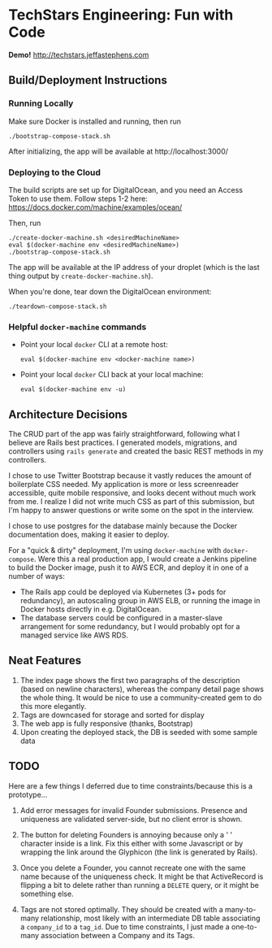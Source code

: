 # TechStars Engineering: Fun with Code

**Demo!**
http://techstars.jeffastephens.com

## Build/Deployment Instructions

### Running Locally

Make sure Docker is installed and running, then run

    ./bootstrap-compose-stack.sh

After initializing, the app will be available at http://localhost:3000/

### Deploying to the Cloud

The build scripts are set up for DigitalOcean, and you need an Access Token to
use them. Follow steps 1-2 here: https://docs.docker.com/machine/examples/ocean/

Then, run

    ./create-docker-machine.sh <desiredMachineName>
    eval $(docker-machine env <desiredMachineName>)
    ./bootstrap-compose-stack.sh

The app will be available at the IP address of your droplet (which is the last
thing output by `create-docker-machine.sh`).

When you're done, tear down the DigitalOcean environment:

    ./teardown-compose-stack.sh

### Helpful `docker-machine` commands

* Point your local `docker` CLI at a remote host:

      eval $(docker-machine env <docker-machine name>)

* Point your local `docker` CLI back at your local machine:

      eval $(docker-machine env -u)

## Architecture Decisions

The CRUD part of the app was fairly straightforward, following what I believe are
Rails best practices. I generated models, migrations, and controllers using
`rails generate` and created the basic REST methods in my controllers.

I chose to use Twitter Bootstrap because it vastly reduces the amount of boilerplate
CSS needed. My application is more or less screenreader accessible, quite
mobile responsive, and looks decent without much work from me. I realize I did
not write much CSS as part of this submission, but I'm happy to answer questions
or write some on the spot in the interview.

I chose to use postgres for the database mainly because the Docker documentation
does, making it easier to deploy.

For a "quick & dirty" deployment, I'm using `docker-machine` with `docker-compose`.
Were this a real production app, I would create a Jenkins pipeline to build the
Docker image, push it to AWS ECR, and deploy it in one of a number of ways:

* The Rails app could be deployed via Kubernetes (3+ pods for redundancy), an
autoscaling group in AWS ELB, or running the image in Docker hosts directly in
e.g. DigitalOcean.
* The database servers could be configured in a master-slave arrangement for some
redundancy, but I would probably opt for a managed service like AWS RDS.

## Neat Features

1. The index page shows the first two paragraphs of the description (based on
  newline characters), whereas the company detail page shows the whole thing.
  It would be nice to use a community-created gem to do this more elegantly.
1. Tags are downcased for storage and sorted for display
1. The web app is fully responsive (thanks, Bootstrap)
1. Upon creating the deployed stack, the DB is seeded with some sample data

## TODO

Here are a few things I deferred due to time constraints/because this is a
prototype...

1. Add error messages for invalid Founder submissions. Presence and uniqueness
are validated server-side, but no client error is shown.

1. The button for deleting Founders is annoying because only a ' ' character
inside is a link. Fix this either with some Javascript or by wrapping the link
around the Glyphicon (the link is generated by Rails).

1. Once you delete a Founder, you cannot recreate one with the same name because
of the uniqueness check. It might be that ActiveRecord is flipping a bit to
delete rather than running a `DELETE` query, or it might be something else.

1. Tags are not stored optimally. They should be created with a many-to-many
relationship, most likely with an intermediate DB table associating a
`company_id` to a `tag_id`. Due to time constraints, I just made a one-to-many
association between a Company and its Tags.
